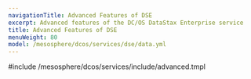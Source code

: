 ```yaml
---
navigationTitle: Advanced Features of DSE
excerpt: Advanced features of the DC/OS DataStax Enterprise service
title: Advanced Features of DSE
menuWeight: 80
model: /mesosphere/dcos/services/dse/data.yml
---
```


#include /mesosphere/dcos/services/include/advanced.tmpl
